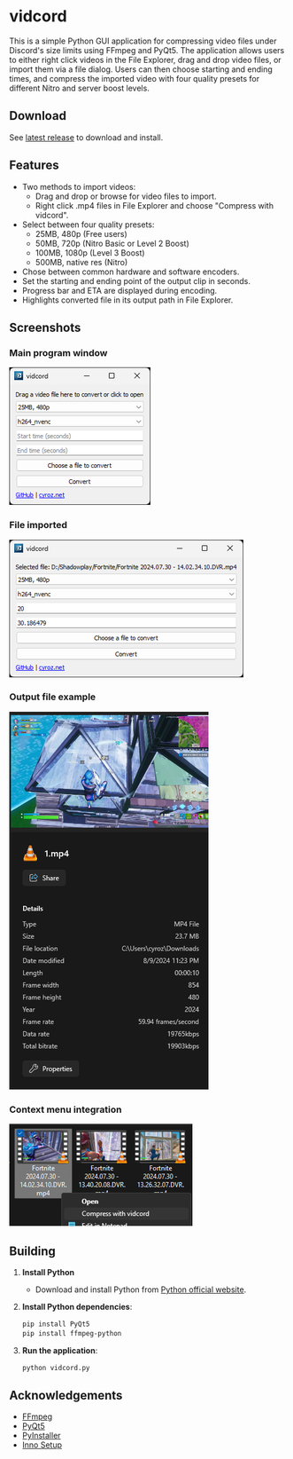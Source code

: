 # vidcord

This is a simple Python GUI application for compressing video files under Discord's size limits using FFmpeg and PyQt5. The application allows users to either right click videos in the File Explorer, drag and drop video files, or import them via a file dialog. Users can then choose starting and ending times, and compress the imported video with four quality presets for different Nitro and server boost levels.

## Download

See [latest release](https://github.com/cyroz1/vidcord/releases/latest) to download and install.

## Features

- Two methods to import videos:
  - Drag and drop or browse for video files to import.
  - Right click .mp4 files in File Explorer and choose "Compress with vidcord".
- Select between four quality presets:
  - 25MB, 480p (Free users)
  - 50MB, 720p (Nitro Basic or Level 2 Boost)
  - 100MB, 1080p (Level 3 Boost)
  - 500MB, native res (Nitro)
- Chose between common hardware and software encoders.
- Set the starting and ending point of the output clip in seconds.
- Progress bar and ETA are displayed during encoding.
- Highlights converted file in its output path in File Explorer.

## Screenshots

### Main program window

![Main program window](screenshots/main%20window.png)
### File imported

![File imported](screenshots/file%20imported.png)
### Output file example

![Output file example](screenshots/output%20file%20example.png)
### Context menu integration

![Context menu integration](screenshots/context%20menu.png)

## Building

1. **Install Python**
   - Download and install Python from [Python official website](https://www.python.org/downloads/).

2. **Install Python dependencies**:
   ```sh
   pip install PyQt5
   pip install ffmpeg-python
   ```

3. **Run the application**:
   ```sh
   python vidcord.py
   ```

## Acknowledgements

- [FFmpeg](https://ffmpeg.org/)
- [PyQt5](https://pypi.org/project/PyQt5/)
- [PyInstaller](https://www.pyinstaller.org/)
- [Inno Setup](https://jrsoftware.org/isinfo.php)
